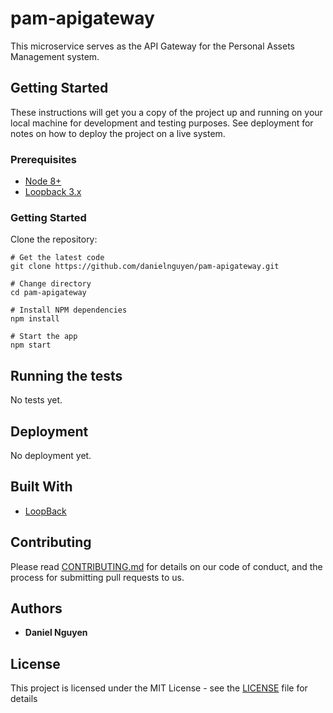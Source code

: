 # pam-apigateway

This microservice serves as the API Gateway for the Personal Assets Management system.

## Getting Started

These instructions will get you a copy of the project up and running on your local machine for development and testing purposes. See deployment for notes on how to deploy the project on a live system.

### Prerequisites

* [Node 8+](http://nodejs.org/)
* [Loopback 3.x](loopback.io)

### Getting Started

Clone the repository:

```
# Get the latest code
git clone https://github.com/danielnguyen/pam-apigateway.git

# Change directory
cd pam-apigateway

# Install NPM dependencies
npm install

# Start the app
npm start
```

## Running the tests

No tests yet.

## Deployment

No deployment yet.

## Built With

* [LoopBack](http://loopback.io)

## Contributing

Please read [CONTRIBUTING.md](https://gist.github.com/PurpleBooth/b24679402957c63ec426) for details on our code of conduct, and the process for submitting pull requests to us.

## Authors

* **Daniel Nguyen**

## License

This project is licensed under the MIT License - see the [LICENSE](LICENSE) file for details
